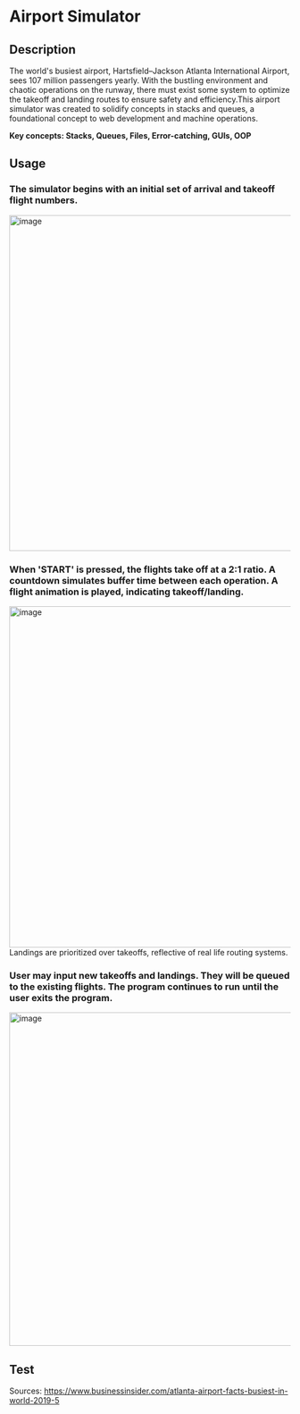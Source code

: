 # Airport Simulator
## Description
The world's busiest airport, Hartsfield–Jackson Atlanta International Airport, sees 107 million passengers yearly. With the bustling environment and chaotic operations on the runway, there must exist some system to optimize the takeoff and landing routes to ensure safety and efficiency.This airport simulator was created to solidify concepts in stacks and queues, a foundational concept to web development and machine operations.

**Key concepts: Stacks, Queues, Files, Error-catching, GUIs, OOP**

## Usage

### The simulator begins with an initial set of arrival and takeoff flight numbers. 
<img width="601" alt="image" src="https://github.com/y3jian/Airport-Simulator/assets/154850931/b3cec697-d48a-4c02-b301-4bb41b8b86b2">

### When 'START' is pressed, the flights take off at a 2:1 ratio. A countdown simulates buffer time between each operation. A flight animation is played, indicating takeoff/landing.
<img width="611" alt="image" src="https://github.com/y3jian/Airport-Simulator/assets/154850931/c3f5444b-9f77-48ff-a482-eda6d160bc68">
Landings are prioritized over takeoffs, reflective of real life routing systems.

### User may input new takeoffs and landings. They will be queued to the existing flights. The program continues to run until the user exits the program.
<img width="597" alt="image" src="https://github.com/y3jian/Airport-Simulator/assets/154850931/ae6af28a-ce8d-4535-a3e5-a092b9c93c5c">

## Test


Sources: https://www.businessinsider.com/atlanta-airport-facts-busiest-in-world-2019-5
